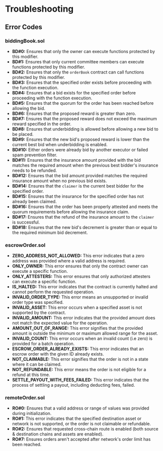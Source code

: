# Troubleshooting

## Error Codes

### biddingBook.sol

- **BD#0:** Ensures that only the owner can execute functions protected by this modifier.
- **BD#1:** Ensures that only current committee members can execute functions protected by this modifier.
- **BD#2:** Ensures that only the `orderBook` contract can call functions protected by this modifier.
- **BD#3:** Ensures that the specified order exists before proceeding with the function execution.
- **BD#4:** Ensures that a bid exists for the specified order before proceeding with the function execution.
- **BD#5:** Ensures that the quorum for the order has been reached before allowing the bid.
- **BD#6:** Ensures that the proposed reward is greater than zero.
- **BD#7:** Ensures that the proposed reward does not exceed the maximum reward specified in the order.
- **BD#8:** Ensures that underbidding is allowed before allowing a new bid to be placed.
- **BD#9:** Ensures that the new bid's proposed reward is lower than the current best bid when underbidding is enabled.
- **BD#10:** Either orders were already bid by another executor or failed spam prevention filter.
- **BD#11:** Ensures that the insurance amount provided with the bid matches the required amount when the previous best bidder's insurance needs to be refunded.
- **BD#12:** Ensures that the bid amount provided matches the required insurance amount when no previous bid exists.
- **BD#14:** Ensures that the `claimer` is the current best bidder for the specified order.
- **BD#15:** Ensures that the insurance for the specified order has not already been claimed.
- **BD#16:** Ensures that the order has been properly attested and meets the quorum requirements before allowing the insurance claim.
- **BD#17:** Ensures that the refund of the insurance amount to the `claimer` is successful.
- **BD#18:** Ensures that the new bid's decrement is greater than or equal to the required minimum bid decrement.

### escrowOrder.sol

- **ZERO_ADDRESS_NOT_ALLOWED:** This error indicates that a zero address was provided where a valid address is required.
- **ONLY_OWNER:** This error ensures that only the contract owner can execute a specific function.
- **ONLY_ATTESTERS:** This error ensures that only authorized attesters can execute a specific function.
- **IS_HALTED:** This error indicates that the contract is currently halted and cannot perform the requested operation.
- **INVALID_ORDER_TYPE:** This error means an unsupported or invalid order type was specified.
- **INVALID_ASSET:** This error occurs when a specified asset is not supported by the contract.
- **INVALID_AMOUNT:** This error indicates that the provided amount does not match the expected value for the operation.
- **AMOUNT_OUT_OF_RANGE:** This error signifies that the provided amount is outside the minimum or maximum allowed range for the asset.
- **INVALID_COUNT:** This error occurs when an invalid count (i.e zero) is provided for a batch operation.
- **ESCROW_ORDER_ALREADY_EXISTS:** This error indicates that an escrow order with the given ID already exists.
- **NOT_CLAIMABLE:** This error signifies that the order is not in a state where it can be claimed.
- **NOT_REFUNDABLE:** This error means the order is not eligible for a refund at this time.
- **SETTLE_PAYOUT_WITH_FEES_FAILED:** This error indicates that the process of settling a payout, including deducting fees, failed.

### remoteOrder.sol

- **RO#0:** Ensures that a valid address or range of values was provided during initialization.
- **RO#1:** This error indicates that the specified destination asset or network is not supported, or the order is not claimable or refundable.
- **RO#2:** Ensures that requested cross-chain route is enabled (both source & destination chains and assets are enabled).
- **RO#7:** Ensures orders aren't accepted after network's order limit has been reached.
